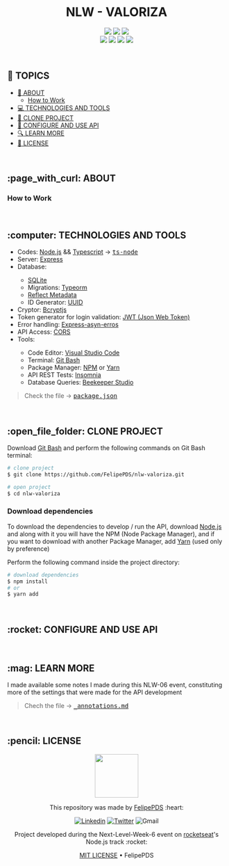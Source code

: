 # <h1 align="center">NLW - VALORIZA</h1>

<!-- Breve descrição da API -->

<p align="center">
    <a href="https://github.com/FelipePDS/nlw-valoriza/blob/main/LICENSE"><img src="https://img.shields.io/github/license/FelipePDS/nlw-valoriza?style=for-the-badge"></a> 
    <img src="https://img.shields.io/github/last-commit/FelipePDS/nlw-valoriza?style=for-the-badge"> 
    <img src="https://img.shields.io/github/repo-size/FelipePDS/nlw-valoriza?style=for-the-badge"/><br>
    <img src="https://img.shields.io/static/v1?label=server&message=express+|+ts-node&color=3178C6&style=for-the-badge&logo=express&logoColor=white">
    <img src="https://img.shields.io/static/v1?label=node&message=v12.18.0&color=339933&style=for-the-badge&logo=node.js&logoColor=white"> 
    <img src="https://img.shields.io/static/v1?label=npm&message=v6.14.4&color=CB3837&style=for-the-badge&logo=npm&logoColor=white"> 
    <img src="https://img.shields.io/static/v1?label=yarn&message=v1.22.5&color=2C8EBB&style=for-the-badge&logo=yarn&logoColor=white">
</p>

<br>

## :pushpin: TOPICS

- [:page_with_curl: ABOUT](#about)
  - [How to Work](#how-to-work)
- [:computer: TECHNOLOGIES AND TOOLS](#technologies-and-tools)
- [:open_file_folder: CLONE PROJECT](#clone-project)
- [:rocket: CONFIGURE AND USE API](#use-api)
- [:mag: LEARN MORE](#learn-more)
- [:pencil: LICENSE](#license)

<br>
<h2 id="about">:page_with_curl: ABOUT</h2>

<h3 id="how-to-work">How to Work</h3>

<br>
<h2 id="technologies-and-tools">:computer: TECHNOLOGIES AND TOOLS</h2>

<ul>
  <li>Codes: <a href="https://nodejs.org/">Node.js</a> && <a href="https://www.typescriptlang.org/">Typescript</a> → <kbd><a href="https://www.npmjs.com/package/ts-node">ts-node</a></kbd></li>
  <li>Server: <a href="https://expressjs.com/pt-br/">Express</a></li>
  <li>Database:</li>
  <ul>
      <li><a href="https://www.sqlite.org/">SQLite</a></li>
      <li>Migrations: <a href="https://typeorm.io/">Typeorm</a></li>
      <li><a href="https://www.npmjs.com/package/reflect-metadata">Reflect Metadata</a></li>
      <li>ID Generator: <a href="https://www.npmjs.com/package/uuid">UUID</a></li>
  </ul>
  <li>Cryptor: <a href="">Bcryptjs</a></li>
  <li>Token generator for login validation: <a href="">JWT (Json Web Token)</a></li>
  <li>Error handling: <a href="">Express-asyn-erros</a></li>
  <li>API Access: <a href="">CORS</a></li>
  <li>Tools:</li>
  <ul>
    <li>Code Editor: <a href="https://code.visualstudio.com/">Visual Studio Code</a></li>
    <li>Terminal: <a href="https://git-scm.com/downloads">Git Bash</a></li>
    <li>Package Manager: <a href="https://www.npmjs.com/">NPM</a> or <a href="https://yarnpkg.com/">Yarn</a></li>
    <li>API REST Tests: <a href="https://insomnia.rest/download">Insomnia</a></li>
    <li>Database Queries: <a href="https://www.beekeeperstudio.io/">Beekeeper Studio</a></li>
  </ul>
</ul>

<blockquote>
  Check the file → <kbd><a href="https://github.com/FelipePDS/nlw-valoriza/blob/main/package.json">package.json</a></kbd>
</blockquote>

<br>
<h2 id="clone-project">:open_file_folder: CLONE PROJECT</h2>

Download [Git Bash]() and perform the following commands on Git Bash terminal:

``` bash
# clone project
$ git clone https://github.com/FelipePDS/nlw-valoriza.git

# open project
$ cd nlw-valoriza
```

### Download dependencies

To download the dependencies to develop / run the API, download [Node.js]() and along with it you will have the NPM (Node Package Manager), and if you want to download with another Package Manager, add [Yarn]() (used only by preference)

Perform the following command inside the project directory:

``` bash
# download dependencies
$ npm install
# or
$ yarn add
```

<br>
<h2 id="use-api">:rocket: CONFIGURE AND USE API</h2>



<br>
<h2 id="learn-more">:mag: LEARN MORE</h2>

I made available some notes I made during this NLW-06 event, constituting more of the settings that were made for the API development

<blockquote>
  Chech the file → <kbd><a href="https://github.com/FelipePDS/nlw-valoriza/blob/main/.github/_annotations.md">_annotations.md</a></kbd>
</blockquote>

<br>
<h2 id="license">:pencil: LICENSE</h2>

<p align="center"><img width="100px" src="https://avatars.githubusercontent.com/u/64941387?s=400&u=a9c0d7a657b0b0b644d41cd88966e0a89d0a67a6&v=4"/></p>

<p align="center">This repository was made by <a href="https://felipepds.github.io/">FelipePDS</a> :heart:</p>

<p align="center">
  <a href="https://www.linkedin.com/in/felipe-p-da-silva-a55b891ba/?lipi=urn%3Ali%3Apage%3Ad_flagship3_feed%3BiErPy3g7Q1KGOaD%2BsGw%2Fpg%3D%3D"><img        src="https://img.shields.io/static/v1?label=+&message=Felipe+P.+Da+Silva&color=0A66C2&style=flat&logo=linkedin&logoColor=white" alt="Linkedin" /></a>
  <a href="https://twitter.com/FelipePintoDaS1"><img src="https://img.shields.io/static/v1?label=+&message=@FelipePintoDaS1&color=1DA1F2&style=flat&logo=twitter&logoColor=white"     alt="Twitter" /></a>
  <img src="https://img.shields.io/static/v1?label=+&message=felipepdasilva66@gmail.com&color=EA4335&style=flat&logo=gmail&logoColor=white" alt="Gmail" />
</p>

<p align="center">Project developed during the Next-Level-Week-6 event on <a href="https://rocketseat.com.br/">rocketseat</a>'s Node.js track :rocket:</p>

<p align="center"><a href="https://github.com/FelipePDS/nlw-valoriza/blob/main/LICENSE">MIT LICENSE</a> &bull; FelipePDS</p>
